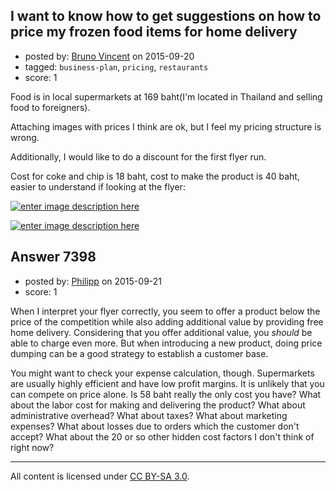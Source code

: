 ## I want to know how to get suggestions on how to price my frozen food items for home delivery

- posted by: [Bruno  Vincent](https://stackexchange.com/users/2600915/bruno-vincent) on 2015-09-20
- tagged: `business-plan`, `pricing`, `restaurants`
- score: 1

Food is in local supermarkets at 169 baht(I'm located in Thailand and selling food to foreigners).

Attaching images with prices I think are ok, but I feel my pricing structure is wrong.

Additionally, I would like to do a discount for the first flyer run.

Cost for coke and chip is 18 baht, cost to make the product is 40 baht, easier to understand if looking at the flyer:

[![enter image description here][1]][1]


[![enter image description here][2]][2]


  [1]: http://i.stack.imgur.com/iKibw.png
  [2]: http://i.stack.imgur.com/88E7B.png


## Answer 7398

- posted by: [Philipp](https://stackexchange.com/users/1777092/philipp) on 2015-09-21
- score: 1

When I interpret your flyer correctly, you seem to offer a product below the price of the competition while also adding additional value by providing free home delivery. Considering that you offer additional value, you *should* be able to charge even more. But when introducing a new product, doing price dumping can be a good strategy to establish a customer base.

You might want to check your expense calculation, though. Supermarkets are usually highly efficient and have low profit margins. It is unlikely that you can compete on price alone. Is 58 baht really the only cost you have? What about the labor cost for making and delivering the product? What about administrative overhead? What about taxes? What about marketing expenses? What about losses due to orders which the customer don't accept? What about the 20 or so other hidden cost factors I don't think of right now?





---

All content is licensed under [CC BY-SA 3.0](https://creativecommons.org/licenses/by-sa/3.0/).
